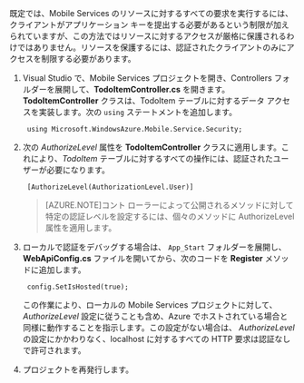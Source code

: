 

既定では、Mobile Services のリソースに対するすべての要求を実行するには、クライアントがアプリケーション キーを提出する必要があるという制限が加えられていますが、この方法ではリソースに対するアクセスが厳格に保護されるわけではありません。リソースを保護するには、認証されたクライアントのみにアクセスを制限する必要があります。

1. Visual Studio で、Mobile Services プロジェクトを開き、Controllers フォルダーを展開して、**TodoItemController.cs** を開きます。**TodoItemController** クラスは、TodoItem テーブルに対するデータ アクセスを実装します。次の  `using` ステートメントを追加します。

		using Microsoft.WindowsAzure.Mobile.Service.Security;

2. 次の _AuthorizeLevel_ 属性を **TodoItemController** クラスに適用します。これにより、_TodoItem_ テーブルに対するすべての操作には、認証されたユーザーが必要になります。

		[AuthorizeLevel(AuthorizationLevel.User)]

	>[AZURE.NOTE]コント ローラーによって公開されるメソッドに対して特定の認証レベルを設定するには、個々のメソッドに AuthorizeLevel 属性を適用します。

3. ローカルで認証をデバッグする場合は、 `App_Start` フォルダーを展開し、**WebApiConfig.cs** ファイルを開いてから、次のコードを **Register** メソッドに追加します。  

		config.SetIsHosted(true);

	この作業により、ローカルの Mobile Services プロジェクトに対して、 *AuthorizeLevel* 設定に従うことも含め、Azure でホストされている場合と同様に動作することを指示します。この設定がない場合は、 *AuthorizeLevel* の設定にかかわりなく、localhost に対するすべての HTTP 要求は認証なしで許可されます。 

4. プロジェクトを再発行します。

<!--HONumber=47-->
